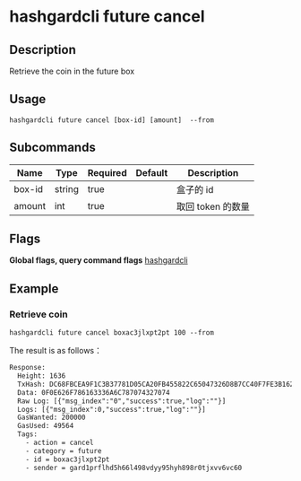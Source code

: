 # hashgardcli future cancel

## Description
Retrieve the coin in the future box



## Usage
```shell
hashgardcli future cancel [box-id] [amount]  --from
```



## Subcommands

| Name| Type  | Required | Default   | Description          |
| ------ | ------ | -------- | ------ | -------------- |
| box-id | string | true       |        | 盒子的 id   |
| amount | int    | true       |        | 取回 token 的数量 |



## Flags

**Global flags, query command flags** [hashgardcli](../README.md)

## Example
### Retrieve coin

```shell
hashgardcli future cancel boxac3jlxpt2pt 100 --from
```



The result is as follows：

```txt
Response:
  Height: 1636
  TxHash: DC68FBCEA9F1C3B37781D05CA20FB455822C65047326D8B7CC40F7FE3B162E90
  Data: 0F0E626F786163336A6C787074327074
  Raw Log: [{"msg_index":"0","success":true,"log":""}]
  Logs: [{"msg_index":0,"success":true,"log":""}]
  GasWanted: 200000
  GasUsed: 49564
  Tags:
    - action = cancel
    - category = future
    - id = boxac3jlxpt2pt
    - sender = gard1prflhd5h66l498vdyy95hyh898r0tjxvv6vc60
```
